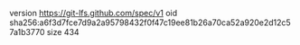 version https://git-lfs.github.com/spec/v1
oid sha256:a6f3d7fce7d9a2a95798432f0f47c19ee81b26a70ca52a920e2d12c57a1b3770
size 434
